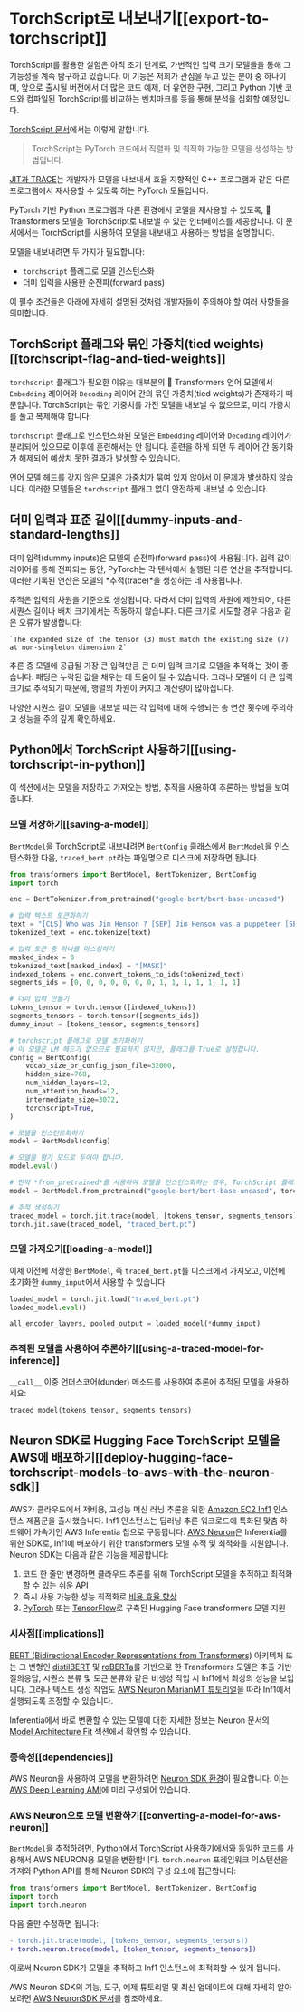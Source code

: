 <!--Copyright 2022 The HuggingFace Team. All rights reserved.

Licensed under the Apache License, Version 2.0 (the "License"); you may not use this file except in compliance with
the License. You may obtain a copy of the License at

http://www.apache.org/licenses/LICENSE-2.0

Unless required by applicable law or agreed to in writing, software distributed under the License is distributed on
an "AS IS" BASIS, WITHOUT WARRANTIES OR CONDITIONS OF ANY KIND, either express or implied. See the License for the
specific language governing permissions and limitations under the License.

⚠️ Note that this file is in Markdown but contain specific syntax for our doc-builder (similar to MDX) that may not be
rendered properly in your Markdown viewer.

-->

# TorchScript로 내보내기[[export-to-torchscript]]

<Tip>

TorchScript를 활용한 실험은 아직 초기 단계로, 가변적인 입력 크기 모델들을 통해 그 기능성을 계속 탐구하고 있습니다. 
이 기능은 저희가 관심을 두고 있는 분야 중 하나이며, 
앞으로 출시될 버전에서 더 많은 코드 예제, 더 유연한 구현, 그리고 Python 기반 코드와 컴파일된 TorchScript를 비교하는 벤치마크를 등을 통해 분석을 심화할 예정입니다.

</Tip>

[TorchScript 문서](https://pytorch.org/docs/stable/jit.html)에서는 이렇게 말합니다.

> TorchScript는 PyTorch 코드에서 직렬화 및 최적화 가능한 모델을 생성하는 방법입니다.

[JIT과 TRACE](https://pytorch.org/docs/stable/jit.html)는 개발자가 모델을 내보내서 효율 지향적인 C++ 프로그램과 같은 다른 프로그램에서 재사용할 수 있도록 하는 PyTorch 모듈입니다.

PyTorch 기반 Python 프로그램과 다른 환경에서 모델을 재사용할 수 있도록, 🤗 Transformers 모델을 TorchScript로 내보낼 수 있는 인터페이스를 제공합니다. 
이 문서에서는 TorchScript를 사용하여 모델을 내보내고 사용하는 방법을 설명합니다.

모델을 내보내려면 두 가지가 필요합니다:

- `torchscript` 플래그로 모델 인스턴스화
- 더미 입력을 사용한 순전파(forward pass)

이 필수 조건들은 아래에 자세히 설명된 것처럼 개발자들이 주의해야 할 여러 사항들을 의미합니다.

## TorchScript 플래그와 묶인 가중치(tied weights)[[torchscript-flag-and-tied-weights]]

`torchscript` 플래그가 필요한 이유는 대부분의 🤗 Transformers 언어 모델에서 `Embedding` 레이어와 `Decoding` 레이어 간의 묶인 가중치(tied weights)가 존재하기 때문입니다.
TorchScript는 묶인 가중치를 가진 모델을 내보낼 수 없으므로, 미리 가중치를 풀고 복제해야 합니다.

`torchscript` 플래그로 인스턴스화된 모델은 `Embedding` 레이어와 `Decoding` 레이어가 분리되어 있으므로 이후에 훈련해서는 안 됩니다.
훈련을 하게 되면 두 레이어 간 동기화가 해제되어 예상치 못한 결과가 발생할 수 있습니다.

언어 모델 헤드를 갖지 않은 모델은 가중치가 묶여 있지 않아서 이 문제가 발생하지 않습니다.
이러한 모델들은 `torchscript` 플래그 없이 안전하게 내보낼 수 있습니다.

## 더미 입력과 표준 길이[[dummy-inputs-and-standard-lengths]]

더미 입력(dummy inputs)은 모델의 순전파(forward pass)에 사용됩니다. 
입력 값이 레이어를 통해 전파되는 동안, PyTorch는 각 텐서에서 실행된 다른 연산을 추적합니다. 
이러한 기록된 연산은 모델의 *추적(trace)*을 생성하는 데 사용됩니다.

추적은 입력의 차원을 기준으로 생성됩니다. 
따라서 더미 입력의 차원에 제한되어, 다른 시퀀스 길이나 배치 크기에서는 작동하지 않습니다. 
다른 크기로 시도할 경우 다음과 같은 오류가 발생합니다:

```
`The expanded size of the tensor (3) must match the existing size (7) at non-singleton dimension 2`
```
추론 중 모델에 공급될 가장 큰 입력만큼 큰 더미 입력 크기로 모델을 추적하는 것이 좋습니다. 
패딩은 누락된 값을 채우는 데 도움이 될 수 있습니다. 
그러나 모델이 더 큰 입력 크기로 추적되기 때문에, 행렬의 차원이 커지고 계산량이 많아집니다.

다양한 시퀀스 길이 모델을 내보낼 때는 각 입력에 대해 수행되는 총 연산 횟수에 주의하고 성능을 주의 깊게 확인하세요.

## Python에서 TorchScript 사용하기[[using-torchscript-in-python]]

이 섹션에서는 모델을 저장하고 가져오는 방법, 추적을 사용하여 추론하는 방법을 보여줍니다.

### 모델 저장하기[[saving-a-model]]

`BertModel`을 TorchScript로 내보내려면 `BertConfig` 클래스에서 `BertModel`을 인스턴스화한 다음, `traced_bert.pt`라는 파일명으로 디스크에 저장하면 됩니다.

```python
from transformers import BertModel, BertTokenizer, BertConfig
import torch

enc = BertTokenizer.from_pretrained("google-bert/bert-base-uncased")

# 입력 텍스트 토큰화하기
text = "[CLS] Who was Jim Henson ? [SEP] Jim Henson was a puppeteer [SEP]"
tokenized_text = enc.tokenize(text)

# 입력 토큰 중 하나를 마스킹하기
masked_index = 8
tokenized_text[masked_index] = "[MASK]"
indexed_tokens = enc.convert_tokens_to_ids(tokenized_text)
segments_ids = [0, 0, 0, 0, 0, 0, 0, 1, 1, 1, 1, 1, 1, 1]

# 더미 입력 만들기
tokens_tensor = torch.tensor([indexed_tokens])
segments_tensors = torch.tensor([segments_ids])
dummy_input = [tokens_tensor, segments_tensors]

# torchscript 플래그로 모델 초기화하기
# 이 모델은 LM 헤드가 없으므로 필요하지 않지만, 플래그를 True로 설정합니다.
config = BertConfig(
    vocab_size_or_config_json_file=32000,
    hidden_size=768,
    num_hidden_layers=12,
    num_attention_heads=12,
    intermediate_size=3072,
    torchscript=True,
)

# 모델을 인스턴트화하기
model = BertModel(config)

# 모델을 평가 모드로 두어야 합니다.
model.eval()

# 만약 *from_pretrained*를 사용하여 모델을 인스턴스화하는 경우, TorchScript 플래그를 쉽게 설정할 수 있습니다
model = BertModel.from_pretrained("google-bert/bert-base-uncased", torchscript=True)

# 추적 생성하기
traced_model = torch.jit.trace(model, [tokens_tensor, segments_tensors])
torch.jit.save(traced_model, "traced_bert.pt")
```

### 모델 가져오기[[loading-a-model]]

이제 이전에 저장한 `BertModel`, 즉 `traced_bert.pt`를 디스크에서 가져오고, 이전에 초기화한 `dummy_input`에서 사용할 수 있습니다.

```python
loaded_model = torch.jit.load("traced_bert.pt")
loaded_model.eval()

all_encoder_layers, pooled_output = loaded_model(*dummy_input)
```

### 추적된 모델을 사용하여 추론하기[[using-a-traced-model-for-inference]]

`__call__` 이중 언더스코어(dunder) 메소드를 사용하여 추론에 추적된 모델을 사용하세요:

```python
traced_model(tokens_tensor, segments_tensors)
```

## Neuron SDK로 Hugging Face TorchScript 모델을 AWS에 배포하기[[deploy-hugging-face-torchscript-models-to-aws-with-the-neuron-sdk]]

AWS가 클라우드에서 저비용, 고성능 머신 러닝 추론을 위한 [Amazon EC2 Inf1](https://aws.amazon.com/ec2/instance-types/inf1/) 인스턴스 제품군을 출시했습니다. 
Inf1 인스턴스는 딥러닝 추론 워크로드에 특화된 맞춤 하드웨어 가속기인 AWS Inferentia 칩으로 구동됩니다. 
[AWS Neuron](https://awsdocs-neuron.readthedocs-hosted.com/en/latest/#)은 Inferentia를 위한 SDK로, Inf1에 배포하기 위한 transformers 모델 추적 및 최적화를 지원합니다. 
Neuron SDK는 다음과 같은 기능을 제공합니다:

1. 코드 한 줄만 변경하면 클라우드 추론를 위해 TorchScript 모델을 추적하고 최적화할 수 있는 쉬운 API
2. 즉시 사용 가능한 성능 최적화로 [비용 효율 향상](https://awsdocs-neuron.readthedocs-hosted.com/en/latest/neuron-guide/benchmark/>)
3. [PyTorch](https://awsdocs-neuron.readthedocs-hosted.com/en/latest/src/examples/pytorch/bert_tutorial/tutorial_pretrained_bert.html) 또는 [TensorFlow](https://awsdocs-neuron.readthedocs-hosted.com/en/latest/src/examples/tensorflow/huggingface_bert/huggingface_bert.html)로 구축된 Hugging Face transformers 모델 지원

### 시사점[[implications]]

[BERT (Bidirectional Encoder Representations from Transformers)](https://huggingface.co/docs/transformers/main/model_doc/bert) 아키텍처 또는 그 변형인 [distilBERT](https://huggingface.co/docs/transformers/main/model_doc/distilbert) 및 [roBERTa](https://huggingface.co/docs/transformers/main/model_doc/roberta)를 기반으로 한 Transformers 모델은 추출 기반 질의응답, 시퀀스 분류 및 토큰 분류와 같은 비생성 작업 시 Inf1에서 최상의 성능을 보입니다. 
그러나 텍스트 생성 작업도 [AWS Neuron MarianMT 튜토리얼](https://awsdocs-neuron.readthedocs-hosted.com/en/latest/src/examples/pytorch/transformers-marianmt.html)을 따라 Inf1에서 실행되도록 조정할 수 있습니다.

Inferentia에서 바로 변환할 수 있는 모델에 대한 자세한 정보는 Neuron 문서의 [Model Architecture Fit](https://awsdocs-neuron.readthedocs-hosted.com/en/latest/neuron-guide/models/models-inferentia.html#models-inferentia) 섹션에서 확인할 수 있습니다.

### 종속성[[dependencies]]

AWS Neuron을 사용하여 모델을 변환하려면 [Neuron SDK 환경](https://awsdocs-neuron.readthedocs-hosted.com/en/latest/neuron-guide/neuron-frameworks/pytorch-neuron/index.html#installation-guide)이 필요합니다.
 이는 [AWS Deep Learning AMI](https://docs.aws.amazon.com/dlami/latest/devguide/tutorial-inferentia-launching.html)에 미리 구성되어 있습니다.

### AWS Neuron으로 모델 변환하기[[converting-a-model-for-aws-neuron]]

`BertModel`을 추적하려면, [Python에서 TorchScript 사용하기](torchscript#using-torchscript-in-python)에서와 동일한 코드를 사용해서 AWS NEURON용 모델을 변환합니다. 
`torch.neuron` 프레임워크 익스텐션을 가져와 Python API를 통해 Neuron SDK의 구성 요소에 접근합니다:

```python
from transformers import BertModel, BertTokenizer, BertConfig
import torch
import torch.neuron
```

다음 줄만 수정하면 됩니다:

```diff
- torch.jit.trace(model, [tokens_tensor, segments_tensors])
+ torch.neuron.trace(model, [token_tensor, segments_tensors])
```

이로써 Neuron SDK가 모델을 추적하고 Inf1 인스턴스에 최적화할 수 있게 됩니다.

AWS Neuron SDK의 기능, 도구, 예제 튜토리얼 및 최신 업데이트에 대해 자세히 알아보려면 [AWS NeuronSDK 문서](https://awsdocs-neuron.readthedocs-hosted.com/en/latest/index.html)를 참조하세요.
